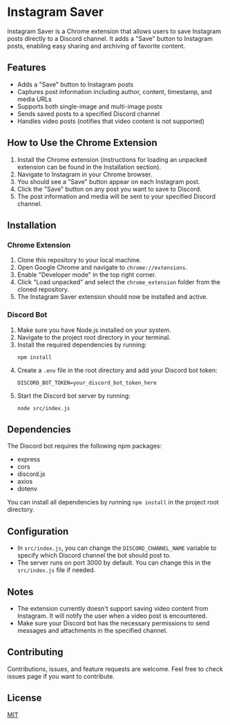 # Instagram Saver

Instagram Saver is a Chrome extension that allows users to save Instagram posts directly to a Discord channel. It adds a "Save" button to Instagram posts, enabling easy sharing and archiving of favorite content.

## Features

- Adds a "Save" button to Instagram posts
- Captures post information including author, content, timestamp, and media URLs
- Supports both single-image and multi-image posts
- Sends saved posts to a specified Discord channel
- Handles video posts (notifies that video content is not supported)

## How to Use the Chrome Extension

1. Install the Chrome extension (instructions for loading an unpacked extension can be found in the Installation section).
2. Navigate to Instagram in your Chrome browser.
3. You should see a "Save" button appear on each Instagram post.
4. Click the "Save" button on any post you want to save to Discord.
5. The post information and media will be sent to your specified Discord channel.

## Installation

### Chrome Extension

1. Clone this repository to your local machine.
2. Open Google Chrome and navigate to `chrome://extensions`.
3. Enable "Developer mode" in the top right corner.
4. Click "Load unpacked" and select the `chrome_extension` folder from the cloned repository.
5. The Instagram Saver extension should now be installed and active.

### Discord Bot

1. Make sure you have Node.js installed on your system.
2. Navigate to the project root directory in your terminal.
3. Install the required dependencies by running:
   ```
   npm install
   ```
4. Create a `.env` file in the root directory and add your Discord bot token:
   ```
   DISCORD_BOT_TOKEN=your_discord_bot_token_here
   ```
5. Start the Discord bot server by running:
   ```
   node src/index.js
   ```

## Dependencies

The Discord bot requires the following npm packages:

- express
- cors
- discord.js
- axios
- dotenv

You can install all dependencies by running `npm install` in the project root directory.

## Configuration

- In `src/index.js`, you can change the `DISCORD_CHANNEL_NAME` variable to specify which Discord channel the bot should post to.
- The server runs on port 3000 by default. You can change this in the `src/index.js` file if needed.

## Notes

- The extension currently doesn't support saving video content from Instagram. It will notify the user when a video post is encountered.
- Make sure your Discord bot has the necessary permissions to send messages and attachments in the specified channel.

## Contributing

Contributions, issues, and feature requests are welcome. Feel free to check issues page if you want to contribute.

## License

[MIT](https://choosealicense.com/licenses/mit/)